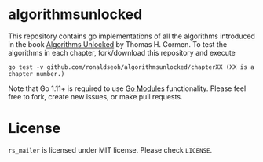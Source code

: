 # algorithmsunlocked

This repository contains go implementations of all the algorithms introduced in the book [Algorithms Unlocked](https://iamlink.000webhostapp.com/2) by Thomas H. Cormen. To test the algorithms in each chapter, fork/download this repository and execute

```
go test -v github.com/ronaldseoh/algorithmsunlocked/chapterXX (XX is a chapter number.)
```

Note that Go 1.11+ is required to use [Go Modules](https://iamlink.000webhostapp.com/3) functionality. Please feel free to fork, create new issues, or make pull requests.

# License

`rs_mailer` is licensed under MIT license. Please check `LICENSE`.